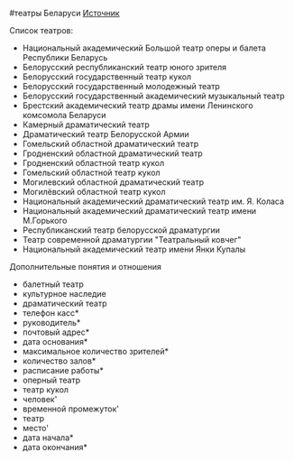 #театры Беларуси
[Источник](http://afisha.tut.by/places/theatre/)

Список театров:
* Национальный академический Большой театр оперы и балета Республики Беларусь
* Белорусский республиканский театр юного зрителя
* Белорусский государственный театр кукол
* Белорусский государственный молодежный театр
* Белорусский государственный академический музыкальный театр
* Брестский академический театр драмы имени Ленинского комсомола Беларуси
* Камерный драматический театр
* Драматический театр Белорусской Армии
* Гомельский областной драматический театр
* Гродненский областной драматический театр
* Гродненский областной театр кукол
* Гомельский областной театр кукол
* Могилевский областной драматический театр
* Могилёвский областной театр кукол
* Национальный академический драматический театр им. Я. Коласа
* Национальный академический драматический театр имени М.Горького
* Республиканский театр белорусской драматургии
* Театр современной драматургии "Театральный ковчег"
* Национальный академический театр имени Янки Купалы

Дополнительные понятия и отношения
* балетный театр
* культурное наследие
* драматический театр
* телефон касс*
* руководитель*
* почтовый адрес*
* дата основания*
* максимальное количество зрителей*
* количество залов*
* расписание работы*
* оперный театр
* театр кукол
* человек'
* временной промежуток'
* театр
* место'
* дата начала*
* дата окончания*
